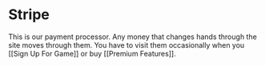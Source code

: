 # Stripe
This is our payment processor. Any money that changes hands through the site moves through them. You have to visit them occasionally when you [[Sign Up For Game]] or buy [[Premium Features]].